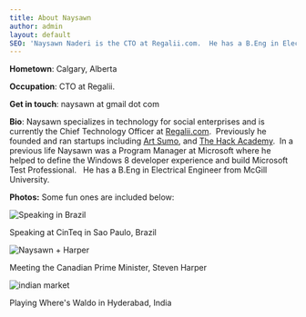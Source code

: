 ```yaml
---
title: About Naysawn
author: admin
layout: default
SEO: 'Naysawn Naderi is the CTO at Regalii.com.  He has a B.Eng in Electrical Engineer from McGill University. '
---
```


**Hometown**: Calgary, Alberta

**Occupation**: CTO at Regalii.

**Get in touch**: naysawn at gmail dot com

**Bio**: Naysawn specializes in technology for social enterprises and is currently the Chief Technology Officer at [Regalii.com][1].  Previously he founded and ran startups including [Art Sumo][2], and [The Hack Academy][3].  In a previous life Naysawn was a Program Manager at Microsoft where he helped to define the Windows 8 developer experience and build Microsoft Test Professional.   He has a B.Eng in Electrical Engineer from McGill University.

**Photos:** Some fun ones are included below:

<img class="size-full wp-image-57" title="Speaking in Brazil" src="http://naysawn.com/wp-content/uploads/2012/09/Speaking-in-Brazil.jpg" alt="Speaking in Brazil" />
<p class="wp-caption-text">Speaking at CinTeq in Sao Paulo, Brazil</p>

<img class="size-full wp-image-56 " title="Naysawn + Steven Haroer" src="http://naysawn.com/wp-content/uploads/2012/09/Naysawn-+-Harper-Small.jpg" alt="Naysawn + Harper "/>
<p class="wp-caption-text">Meeting the Canadian Prime Minister, Steven Harper</p>

<img class="size-full wp-image-61" title="indian market" src="http://naysawn.com/wp-content/uploads/2012/09/indian-market.jpg" alt="indian market"/>
<p class="wp-caption-text">Playing Where's Waldo in Hyderabad, India</p>

[1]: http://www.regalii.com
[2]: http://www.artsumo.com
[3]: http://www.thehackacademy.com